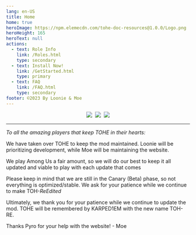 ```yaml
---
lang: en-US
title: Home
home: true
heroImage: https://npm.elemecdn.com/tohe-doc-resources@1.0.0/Logo.png
heroHeight: 165
heroText: null
actions:
  - text: Role Info
    link: /Roles.html
    type: secondary
  - text: Install Now!
    link: /GetStarted.html
    type: primary
  - text: FAQ
    link: /FAQ.html
    type: secondary
footer: ©2023 By Loonie & Moe
---
```


<p align="center">
<a href="https://discord.gg/tohe" target="_blank"><img src="https://img.shields.io/badge/Discord%20-%231DA1F2.svg?&style=for-the-badge&logo=discord&logoColor=white&color=5662f6"/></a>&nbsp;
<a href="https://github.com/Loonie-Toons/TOHE-Restored" target="_blank"><img src="https://img.shields.io/badge/Github%20-%231DA1F2.svg?&style=for-the-badge&logo=github&logoColor=white&color=181717"/></a>&nbsp;
<a href="https://www.patreon.com/TOHRE" target="_blank"><img src="https://img.shields.io/badge/Patreon-F96854?style=for-the-badge&logo=patreon&logoColor=white"/></a>
</p>

---

<p><i>To all the amazing players that keep TOHE in their hearts:</i></p>
<p>We have taken over TOHE to keep the mod maintained. Loonie will be prioritizing development, while Moe
will be maintaining the website.</p>
<p>We play Among Us a fair amount, so we will do our best to keep it all updated and viable to play with
each update that comes</p>
<p>Please keep in mind that we are still in the Canary (Beta) phase, so not everything is optimized/stable.
We ask for your patience while we continue to make TOH-<i>ReEdited</i></p>
<p>Ultimately, we thank you for your patience while we continue to update the mod. TOHE will be remembered
by KARPED1EM with the new name TOH-RE.</p>
<p>Thanks Pyro for your help with the website! - Moe</p>
